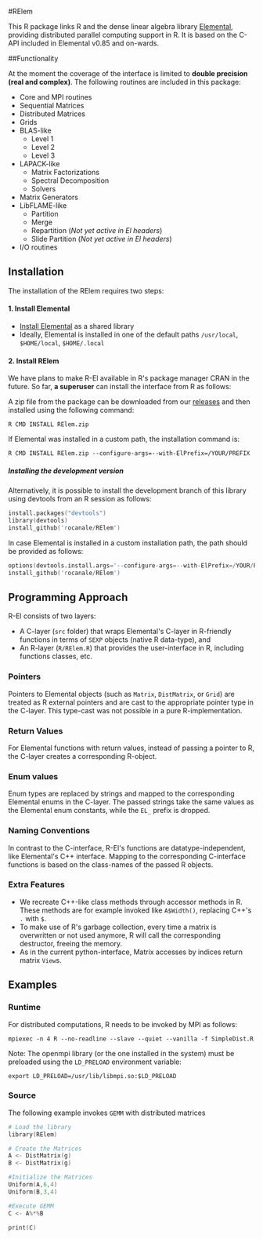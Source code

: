 #RElem


This R package links R and the dense linear algebra library
[Elemental](http://www.libelemental.org), providing distributed parallel
computing support in R.  It is based on the C-API included in Elemental
v0.85 and on-wards.

##Functionality

At the moment the coverage of the interface is limited to **double
precision (real and complex)**. The following routines are included in this
package: 

* Core and MPI routines
* Sequential Matrices
* Distributed Matrices
* Grids
* BLAS-like
    * Level 1
    * Level 2
    * Level 3
* LAPACK-like
    * Matrix Factorizations
    * Spectral Decomposition
    * Solvers
* Matrix Generators
* LibFLAME-like
    * Partition
    * Merge
    * Repartition (_Not yet active in El headers_)
    * Slide Partition (_Not yet active in El headers_)
* I/O routines
  


## Installation

The installation of the RElem requires two steps:

#### 1. Install Elemental
- [Install Elemental](http://libelemental.org/documentation/dev/build.html) as a shared library
- Ideally, Elemental is installed in one of the default paths `/usr/local`, `$HOME/local`, `$HOME/.local`

#### 2. Install RElem
We have plans to make R-El available in R's package manager CRAN in the future.  So far, **a
superuser** can install the interface from R as follows:

A zip file from the package can be downloaded from our [releases](https://github.com/rocanale/RElem/releases) and then installed using the following command:

`R CMD INSTALL RElem.zip`

If Elemental was installed in a custom path, the installation command is:

`R CMD INSTALL RElem.zip --configure-args=--with-ElPrefix=/YOUR/PREFIX`

##### Installing the development version

Alternatively, it is possible to install the development branch of this library using devtools from an R session as follows:

```s
install.packages("devtools")
library(devtools)
install_github('rocanale/RElem')
```

In case Elemental is installed in a custom installation path, the path should be provided as follows:
```s
options(devtools.install.args='--configure-args=--with-ElPrefix=/YOUR/PREFIX')
install_github('rocanale/RElem')
```

## Programming Approach

R-El consists of two layers:

* A C-layer (`src` folder) that wraps Elemental's C-layer in R-friendly
functions in terms of `SEXP` objects (native R data-type), and
* An R-layer (`R/RElem.R`) that provides the user-interface in R, including
functions classes, etc.

### Pointers

Pointers to Elemental objects (such as `Matrix`, `DistMatrix`, or `Grid`) are
treated as R external pointers and are cast to the appropriate pointer type in
the C-layer.  This type-cast was not possible in a pure R-implementation.

### Return Values

For Elemental functions with return values, instead of passing a pointer to R,
the C-layer creates a corresponding R-object.

### Enum values

Enum types are replaced by strings and mapped to the corresponding Elemental
enums in the C-layer.  The passed strings take the same values as the Elemental
enum constants, while the `EL_` prefix is dropped.

### Naming Conventions

In contrast to the C-interface, R-El's functions are datatype-independent, like
Elemental's C++ interface.  Mapping to the corresponding C-interface functions
is based on the class-names of the passed R objects.

### Extra Features

* We recreate C++-like class methods through accessor methods in R.  These methods are for example invoked like `A$Width()`, replacing C++'s `.` with `$`.
* To make use of R's garbage collection, every time a matrix is overwritten or not used anymore, R will call the corresponding destructor, freeing the memory.
* As in the current python-interface, Matrix accesses by indices return matrix `View`s.

## Examples

### Runtime

For distributed computations, R needs to be invoked by MPI as follows:

`mpiexec -n 4 R --no-readline --slave --quiet --vanilla -f SimpleDist.R`

Note: The openmpi library (or the one installed in the system) must be preloaded using the `LD_PRELOAD` environment variable:

`export LD_PRELOAD=/usr/lib/libmpi.so:$LD_PRELOAD`

### Source

The following example invokes `GEMM` with distributed matrices

```s
# Load the library
library(RElem)

# Create the Matrices
A <- DistMatrix(g)
B <- DistMatrix(g)

#Initialize the Matrices
Uniform(A,6,4)
Uniform(B,3,4)

#Execute GEMM
C <- A%*%B

print(C)

```
